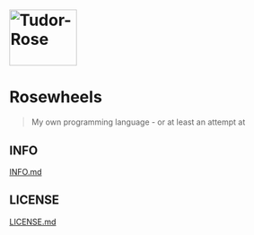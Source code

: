 # <img src="https://i.ibb.co/3hXBtqr/Tudor-Rose.png" alt="Tudor-Rose" border="0" width="120" height="100">
# Rosewheels
> My own programming language - or at least an attempt at </br>
## INFO
[INFO.md](https://github.com/EthanHoward/Rosewheels-lang/master/INFO.md)
## LICENSE
[LICENSE.md](https://github.com/EthanHoward/Rosewheels-lang/master/LICENSE.md)
 
